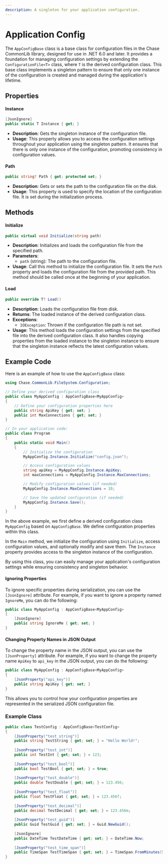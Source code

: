 ```yaml
---
description: A singleton for your application configuration.
---
```


# Application Config

The `AppConfigBase` class is a base class for configuration files in the Chase CommonLib library, designed for use in .NET 6.0 and later. It provides a foundation for managing configuration settings by extending the `ConfigurationFile<T>` class, where `T` is the derived configuration class. This base class implements a singleton pattern to ensure that only one instance of the configuration is created and managed during the application's lifetime.

## Properties

#### Instance

```csharp
[JsonIgnore]
public static T Instance { get; }
```

* **Description**: Gets the singleton instance of the configuration file.
* **Usage**: This property allows you to access the configuration settings throughout your application using the singleton pattern. It ensures that there is only one instance of the configuration, promoting consistency in configuration values.

#### Path

```csharp
public string? Path { get; protected set; }
```

* **Description**: Gets or sets the path to the configuration file on the disk.
* **Usage**: This property is used to specify the location of the configuration file. It is set during the initialization process.

## Methods

#### Initialize

```csharp
public virtual void Initialize(string path)
```

* **Description**: Initializes and loads the configuration file from the specified path.
* **Parameters**:
  * `path` (string): The path to the configuration file.
* **Usage**: Call this method to initialize the configuration file. It sets the `Path` property and loads the configuration file from the provided path. This method should be called once at the beginning of your application.

#### Load

```csharp
public override T? Load()
```

* **Description**: Loads the configuration file from disk.
* **Returns**: The loaded instance of the derived configuration class.
* **Exceptions**:
  * `IOException`: Thrown if the configuration file path is not set.
* **Usage**: This method loads the configuration settings from the specified file into the derived configuration class. It also handles copying properties from the loaded instance to the singleton instance to ensure that the singleton instance reflects the latest configuration values.

## Example Code

Here is an example of how to use the `AppConfigBase` class:

```csharp
using Chase.CommonLib.FileSystem.Configuration;

// Define your derived configuration class
public class MyAppConfig : AppConfigBase<MyAppConfig>
{
    // Define your configuration properties here
    public string ApiKey { get; set; }
    public int MaxConnections { get; set; }
}

// In your application code:
public class Program
{
    public static void Main()
    {
        // Initialize the configuration
        MyAppConfig.Instance.Initialize("config.json");

        // Access configuration values
        string apiKey = MyAppConfig.Instance.ApiKey;
        int maxConnections = MyAppConfig.Instance.MaxConnections;

        // Modify configuration values (if needed)
        MyAppConfig.Instance.MaxConnections = 10;

        // Save the updated configuration (if needed)
        MyAppConfig.Instance.Save();
    }
}
```

In the above example, we first define a derived configuration class `MyAppConfig` based on `AppConfigBase`. We define configuration properties within this class.

In the `Main` method, we initialize the configuration using `Initialize`, access configuration values, and optionally modify and save them. The `Instance` property provides access to the singleton instance of the configuration.

By using this class, you can easily manage your application's configuration settings while ensuring consistency and singleton behavior.

#### Ignoring Properties

To ignore specific properties during serialization, you can use the `[JsonIgnore]` attribute. For example, if you want to ignore a property named `IgnoreMe`, you can do the following:

```csharp
public class MyAppConfig : AppConfigBase<MyAppConfig>
{
    [JsonIgnore]
    public string IgnoreMe { get; set; }
}
```

#### Changing Property Names in JSON Output

To change the property name in the JSON output, you can use the `[JsonProperty]` attribute. For example, if you want to change the property name `ApiKey` to `api_key` in the JSON output, you can do the following:

```csharp
public class MyAppConfig : AppConfigBase<MyAppConfig>
{
    [JsonProperty("api_key")]
    public string ApiKey { get; set; }
}
```

This allows you to control how your configuration properties are represented in the serialized JSON configuration file.

### Example Class

```csharp
public class TestConfig : AppConfigBase<TestConfig>
{
    [JsonProperty("test_string")]
    public string TestString { get; set; } = "Hello World!";
    
    [JsonProperty("test_int")]
    public int TestInt { get; set; } = 123;
    
    [JsonProperty("test_bool")]
    public bool TestBool { get; set; } = true;
    
    [JsonProperty("test_double")]
    public double TestDouble { get; set; } = 123.456;
    
    [JsonProperty("test_float")]
    public float TestFloat { get; set; } = 123.456f;
    
    [JsonProperty("test_decimal")]
    public decimal TestDecimal { get; set; } = 123.456m;
    
    [JsonProperty("test_guid")]
    public Guid TestGuid { get; set; } = Guid.NewGuid();
    
    [JsonIgnore]
    public DateTime TestDateTime { get; set; } = DateTime.Now;
    
    [JsonProperty("test_time_span")]
    public TimeSpan TestTimeSpan { get; set; } = TimeSpan.FromMinutes(5);
}

```
